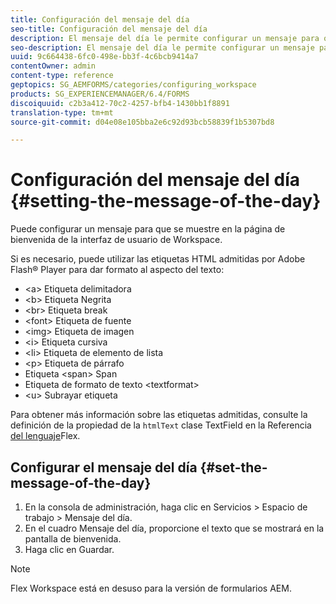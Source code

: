 ```yaml
---
title: Configuración del mensaje del día
seo-title: Configuración del mensaje del día
description: El mensaje del día le permite configurar un mensaje para que se muestre en la página de bienvenida de la interfaz de usuario de Workspace.
seo-description: El mensaje del día le permite configurar un mensaje para que se muestre en la página de bienvenida de la interfaz de usuario de Workspace.
uuid: 9c664438-6fc0-498e-bb3f-4c6bcb9414a7
contentOwner: admin
content-type: reference
geptopics: SG_AEMFORMS/categories/configuring_workspace
products: SG_EXPERIENCEMANAGER/6.4/FORMS
discoiquuid: c2b3a412-70c2-4257-bfb4-1430bb1f8891
translation-type: tm+mt
source-git-commit: d04e08e105bba2e6c92d93bcb58839f1b5307bd8

---
```



# Configuración del mensaje del día {#setting-the-message-of-the-day}

Puede configurar un mensaje para que se muestre en la página de bienvenida de la interfaz de usuario de Workspace.

Si es necesario, puede utilizar las etiquetas HTML admitidas por Adobe Flash® Player para dar formato al aspecto del texto:

* &lt;a> Etiqueta delimitadora
* &lt;b> Etiqueta Negrita
* &lt;br> Etiqueta break
* &lt;font> Etiqueta de fuente
* &lt;img> Etiqueta de imagen
* &lt;i> Etiqueta cursiva
* &lt;li> Etiqueta de elemento de lista
* &lt;p> Etiqueta de párrafo
* Etiqueta &lt;span> Span
* Etiqueta de formato de texto &lt;textformat>
* &lt;u> Subrayar etiqueta

Para obtener más información sobre las etiquetas admitidas, consulte la definición de la propiedad de la `htmlText` clase TextField en la Referencia [del lenguaje](https://www.adobe.com/support/documentation/en/flex/)Flex.

## Configurar el mensaje del día {#set-the-message-of-the-day}

1. En la consola de administración, haga clic en Servicios > Espacio de trabajo > Mensaje del día.
1. En el cuadro Mensaje del día, proporcione el texto que se mostrará en la pantalla de bienvenida.
1. Haga clic en Guardar.

>[!NOTE]
>
>Flex Workspace está en desuso para la versión de formularios AEM.


